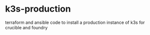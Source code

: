 # k3s-production
terraform and ansible code to install a production instance of k3s for crucible and foundry
